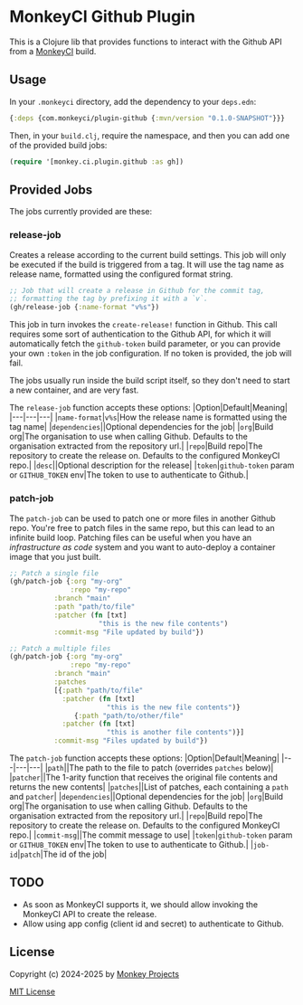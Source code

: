 # MonkeyCI Github Plugin

This is a Clojure lib that provides functions to interact with the Github
API from a [MonkeyCI](https://monkeyci.com) build.

## Usage

In your `.monkeyci` directory, add the dependency to your `deps.edn`:
```clojure
{:deps {com.monkeyci/plugin-github {:mvn/version "0.1.0-SNAPSHOT"}}}
```

Then, in your `build.clj`, require the namespace, and then you can add one
of the provided build jobs:
```clojure
(require '[monkey.ci.plugin.github :as gh])
```

## Provided Jobs

The jobs currently provided are these:

### release-job

Creates a release according to the current build settings.  This job will
only be executed if the build is triggered from a tag.  It will use the
tag name as release name, formatted using the configured format string.

```clojure
;; Job that will create a release in Github for the commit tag,
;; formatting the tag by prefixing it with a `v`.
(gh/release-job {:name-format "v%s"})
```

This job in turn invokes the `create-release!` function in Github.  This call
requires some sort of authentication to the Github API, for which it will
automatically fetch the `github-token` build parameter, or you can provide your
own `:token` in the job configuration.  If no token is provided, the job will
fail.

The jobs usually run inside the build script itself, so they don't need
to start a new container, and are very fast.

The `release-job` function accepts these options:
|Option|Default|Meaning|
|---|---|---|
|`name-format`|`v%s`|How the release name is formatted using the tag name|
|`dependencies`||Optional dependencies for the job|
|`org`|Build org|The organisation to use when calling Github.  Defaults to the organisation extracted from the repository url.|
|`repo`|Build repo|The repository to create the release on.  Defaults to the configured MonkeyCI repo.|
|`desc`||Optional description for the release|
|`token`|`github-token` param or `GITHUB_TOKEN` env|The token to use to authenticate to Github.|

### patch-job

The `patch-job` can be used to patch one or more files in another Github repo.  You're free
to patch files in the same repo, but this can lead to an infinite build loop.  Patching files
can be useful when you have an *infrastructure as code* system and you want to auto-deploy a
container image that you just built.

```clojure
;; Patch a single file
(gh/patch-job {:org "my-org"
               :repo "my-repo"
	       :branch "main"
	       :path "path/to/file"
	       :patcher (fn [txt]
	                  "this is the new file contents")
	       :commit-msg "File updated by build"})

;; Patch a multiple files
(gh/patch-job {:org "my-org"
               :repo "my-repo"
	       :branch "main"
	       :patches
	       [{:path "path/to/file"
	         :patcher (fn [txt]
	                    "this is the new file contents")}
                {:path "path/to/other/file"
	         :patcher (fn [txt]
	                    "this is another file contents")}]
	       :commit-msg "Files updated by build"})
```

The `patch-job` function accepts these options:
|Option|Default|Meaning|
|---|---|---|
|`path`||The path to the file to patch (overrides `patches` below)|
|`patcher`||The 1-arity function that receives the original file contents and returns the new contents|
|`patches`||List of patches, each containing a `path` and `patcher`|
|`dependencies`||Optional dependencies for the job|
|`org`|Build org|The organisation to use when calling Github.  Defaults to the organisation extracted from the repository url.|
|`repo`|Build repo|The repository to create the release on.  Defaults to the configured MonkeyCI repo.|
|`commit-msg`||The commit message to use|
|`token`|`github-token` param or `GITHUB_TOKEN` env|The token to use to authenticate to Github.|
|`job-id`|`patch`|The id of the job|

## TODO

 - As soon as MonkeyCI supports it, we should allow invoking the MonkeyCI API to create the release.
 - Allow using app config (client id and secret) to authenticate to Github.

## License

Copyright (c) 2024-2025 by [Monkey Projects](https://www.monkey-projects.be)

[MIT License](LICENSE)